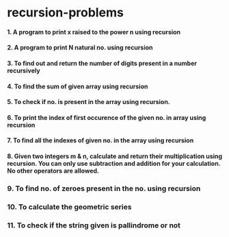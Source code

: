 # recursion-problems
#### 1. A program to print x raised to the power n using recursion
#### 2. A program to print N natural no. using recursion
#### 3. To find out and return the number of digits present in a number recursively
#### 4. To find the sum of given array using recursion
#### 5. To check if no. is present in the array using recursion.
#### 6. To print the index of first occurence of the given no. in array using recursion
#### 7. To find all the indexes of given no. in the array using recursion
#### 8. Given two integers m & n, calculate and return their multiplication using recursion. You can only use subtraction and addition for your calculation. No other operators are allowed.
### 9. To find no. of zeroes present in the no. using recursion
### 10. To calculate the geometric series
### 11. To check if the string given is pallindrome or not
